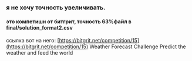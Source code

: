 ### я не хочу точность увеличивать.
#### это компетишн от битгрит, точность 63%файл в final/solution_format2.csv
ссылка вот на него: [https://bitgrit.net/competition/15](https://bitgrit.net/competition/15)
Weather Forecast Challenge
Predict the weather and feed the world
